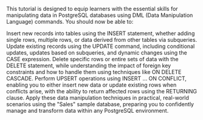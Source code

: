 This tutorial is designed to equip learners with the essential skills for manipulating data in PostgreSQL databases using DML (Data Manipulation Language) commands. You should now be able to:

Insert new records into tables using the INSERT statement, whether adding single rows, multiple rows, or data derived from other tables via subqueries.
Update existing records using the UPDATE command, including conditional updates, updates based on subqueries, and dynamic changes using the CASE expression.
Delete specific rows or entire sets of data with the DELETE statement, while understanding the impact of foreign key constraints and how to handle them using techniques like ON DELETE CASCADE.
Perform UPSERT operations using INSERT ... ON CONFLICT, enabling you to either insert new data or update existing rows when conflicts arise, with the ability to return affected rows using the RETURNING clause.
Apply these data manipulation techniques in practical, real-world scenarios using the "Sales" sample database, preparing you to confidently manage and transform data within any PostgreSQL environment.